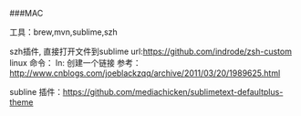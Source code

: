 ###MAC

工具：brew,mvn,sublime,szh

szh插件, 直接打开文件到sublime url:https://github.com/indrode/zsh-custom
linux 命令：
ln: 创建一个链接 参考：http://www.cnblogs.com/joeblackzqq/archive/2011/03/20/1989625.html


subline 插件：https://github.com/mediachicken/sublimetext-defaultplus-theme


